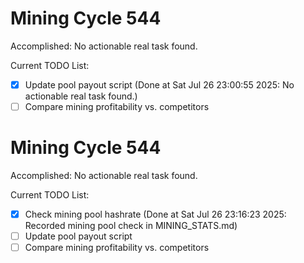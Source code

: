 # Mining Cycle 544

Accomplished: No actionable real task found.

Current TODO List:

- [x] Update pool payout script  (Done at Sat Jul 26 23:00:55 2025: No actionable real task found.)
- [ ] Compare mining profitability vs. competitors

# Mining Cycle 544

Accomplished: No actionable real task found.

Current TODO List:

- [x] Check mining pool hashrate  (Done at Sat Jul 26 23:16:23 2025: Recorded mining pool check in MINING_STATS.md)
- [ ] Update pool payout script
- [ ] Compare mining profitability vs. competitors